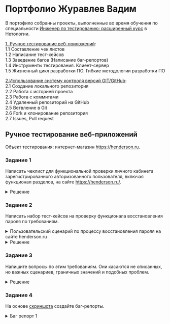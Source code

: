 # Портфолио Журавлев Вадим

В портофило собранны проекты, выполненные во время обучения по специальности [Инженер по тестированию: расширенный курс](https://netology.ru/programs/qa) в Нетологии.

[1. Ручное тестирование веб-приложений]((#test-design)<br>):     
1.1 Составление чек листов  
1.2 Написание тест-кейсов  
1.3 Заведение багов (Написание баг-репортов)  
1.4 Инструменты тестирования. Клиент-сервер  
1.5 Жизненный цикл разработки ПО. Гибкие методологии   разработки ПО

[2.Использование систему контроля версий GIT/GitHub]((#git-github)<br>):  
2.1 Создание локального репозитория  
2.2 Работа с историей проекта  
2.3 Работа с коммитами  
2.4 Удаленный репозиторий на GitHub  
2.5 Ветвление в Git  
2.6 Fork и клонирование репозитория  
2.7 Issues, Pull request  

## Ручное тестирование веб-приложений

Объект тестирования: интернет-магазин https://henderson.ru.

### Задание 1

Написать чеклист для функциональной проверки личного кабинета зарегистрированного авторизованного пользователя, включая функционал разделов, на сайте https://henderson.ru/.

<details>
<summary>Решение</summary>

***

| | | |
|-|-|-|
|**Группа проверок/модуль**|**Проверка**|**Приоритет**|
|Мои покупки Раздел "Текущие заказы"|1. Отображение текущих заказов|High|
| |2. Просмотр статуса заказа|High|
| |3. Отмена заказа|High|
| |4. Адрес получения заказы|High|
| |5. Повтор заказа|High|
|Мои покупки Раздел "Покупки"|1. Отображение покупки|High|
| |2. Оценить и оставить отзыв о товаре|Medium|
| |3. Поиск купленного товара |Medium|
| |4. Сортировка списка покупок|High|
|Мои покупки Раздел "Отменненные заказы"|1. Отображение отменных заказов|High|
| |2. Повтор отмененного заказа|High|
| |3. Поиск отменных заказов|High|
| |4. Сортирвка отменных заказов|High|
|Личные данные|1. Валидацию поля "Фамилия"|High|
| |2. Валидацию поля "Имя"|High|
| |3. Валидацию поля "Отчество"|Low|
| |4. Валидацию поля "Дата Рождения"|High|
| |5. Валидацию поля "Телефон"|High|
| |6. Валидацию поля "Email"|High|
| |7. Выбор одного из двух данных в поле "Пол" |High|
| |8. Добавление личных данных|High|
| |9. Изменение  личных данных|High|
| |10. Измнение пароля от личного кабинета|High|
| |11. Изменение номера телефона|High|
| |12. Измнение Email|High|
|Клубная карта HENDERSON|1. Добавление клубной карты|High|
| |2. Валидацию поля "Серия"|High|
| |3. Валидацию поля "№ карты"|High|
| |4. Проверить переход по ссылке для более подробной информации о клубе привилегий и скидках по карте |Medium|
| |5. Удаление клубной карты|High|
|Избранное|1. Добавление товара в избранное|High|
| |2. Отображение товара в наличии при выборе чекбокса "Только в наличии"|High|
| |3. Отображение товара отложенные в корзине при выборе чекбокса "Отложенные в корзине"|High|
| |4. Сортировка товара по дате добавления|High|
| |5. Сортировка товара по увеличению цены|High|
| |6. Сортировка товара по убыванию цены|High|
| |7. Сортировка товара по новинкам|High|
| |8. Сортировка товара по скидкам|High|
| |9. Удаление товара из списка "Избранное"|High|
|Мои адреса Раздел "Доставка курьером"|1. Добавление адреса доставки|High|
| |2. Изменение выбранного адреса доставки|High|
| |3. Удаление выбранного адреса доставки|High|
|Мои адреса Раздел "Адреса салонов"|1. Добавление адреса салона|High|
| |2. Изменение выбранного адреса салона|High|
| |3. Удаление выбранного адреса салона|High|
|Мои адреса Раздел "Пункты выдачи и постаматы"|1. Добавление пункта выдачи|High|
| |2. Замена выбранного пункта выдачи|High|
| |3. Удаление выбранного пункта выдачи|High|
|Подписки и настройки|1. Согласие на Email рассылку|High|
| |2. Отказ от Email рассылке|High|
| |3. Соласие на смс и viber уведомления|High|
| |4. Отказ от смс и viber уведомлений|High|
| |5. Отказаться от получения электронных чеков при покупке в салоне (только для покупок в салонах РФ)|High|
| |6. Согласиться получать электронные чеки при покупке в салоне (только для покупок в салонах РФ)|High|
|Вопросы и ответы|1. Отображение вопросов клиента, если он их задает в карточке товара|Medium|
| |2. Просмотр статуса вопроса|Low|
| |3. Задать вопрос прямо из раздела "Вопросы и ответы"|Medium|
|Мои отзывы|1. Отображение отзывов клиента в ЛК|Low|
| |2. Просмотр был ли полезный отзыв или нет|Low|

***

</details>

### Задание 2

Написать набор тест-кейсов на проверку функционала восстановления пароля по требованиям. 

<details>
<summary>Пользовательский сценарий по процессу восстановления пароля на сайте henderson.ru</summary>

***

Восстановление пароля личного кабинета на сайте возможно через авторизацию в личном кабинете https://henderson.ru/hlogin/

Пользователь на главном экране нажимает кнопку “Войти”.
Система отображает радио кнопки Войти “по email” или “по номеру телефона”, а также кнопку “Забыли пароль?”.
Пользователь нажимает кнопку “Забыли пароль?”, система отображает модальное окно с вариантами по способам связи восстановления пароля- радио кнопки “по email” или “по телефону”.

Пользователь нажимает радиокнопку “по телефону”, система отображает поле для ввода номера телефона. 
Пользователь вводит номер телефона (8-888-888-88-88), нажимает кнопку “Отправить”. 
Система отображает поле “Проверочный код”.
Система отправляет в смс или в вайбер код. 
Пользователь вводит 6-ти значный код. Нажимает кнопку “Отправить”. Система отображает страницу личного кабинета. На данной странице пользователь устанавливает новый пароль.
Для повторной отправки кода пользователю необходимо нажать кнопку “Код не пришел, повторить отправку”.

Пользователь нажимает радиокнопку “по email”, система отображает поле для ввода email.
Пользователь вводит email, система проводит валидацию, пользователь нажимает кнопку “Отправить”.
Система отображает сообщение: “На Ваш адрес мы направили письмо со ссылкой.
Перейдите по ней, чтобы подтвердить корректность адреса.” Через несколько секунд система отображает кнопку “Письмо не пришло, повторить отправку”.
Система отправляет на почту письмо для перехода в личный кабинет.

***

</details> 

<details>
<summary>Решение</summary>

***

| | | | | | | |
|-|-|-|-|-|-|-|
|**ID**|**Название (Title):**|**Описание( Summary):**|**Приоритет (Priority)**|**Предусловия (Preconditions)**|**Шаги (Steps to reproduce):**|**Ожидаемый результат (Expected result):**|
|1|Восстановления пароля  на сайте henderson.ru с помощью  Email| |Высокий|Перейти по ссылке: https://henderson.ru/hlogin/|1. Нажать кнопку "Забыли пароль?"|1. Появляется форма для восстановления пароля|
| | | | | |2. Нажать радио-кнопку "по Email"|2. Появляется форма для ввода Email|
| | | | | |3. Ввести зарегистрированный Email|3. Поле "Email" приняло заданное значение|
| | | | | |4. Нажать кнопку "Отправить"|4.Система отображает сообщение:  “На Ваш адрес мы направили письмо со ссылкой. Перейдите по ней, чтобы подтвердить корректность  адреса.”  |
| | | | | |5. Перейти по ссылке из письма|5. Система отображает форму для заполнения  нового пароля и подтверждения его|
| | | | | |6. Ввести новый пароль в поле "Новый пароль"|6. Поле "Новый пароль" приняло заданное значение|
| | | | | |7. Ввести новый пароль в поле "Пароль еще раз"|7. Поле "Пароль еще раз" приняло заданное значение|
| | | | | |8. Нажать кнопку "Сохранить"|8. Система отображает сообщения  "Пароль успешно сохранен"|
|2|Восстановления пароля  на сайте henderson.ru с помощью  смс| |Высокий|Перейти по ссылке: https://henderson.ru/hlogin/|1. Нажать кнопку "Забыли пароль?"|1. Появляется форма для восстановления пароля|
| | | | | |2. Нажать радио-кнопку "по телефону"|2. Появляется форма для ввода номера телефона|
| | | | | |3. Ввести зарегистрированный номер телефона|3. Поле "номер телефон" приняло заданное значение|
| | | | | |4. Нажать кнопку "Отправить"|4.Система отображает поле “Проверочный код” и  отпраляет код по СМС|
| | | | | |5. Ввести код из СМС в поле "Проверочный код"|5. Поле "Проверочный код" приняло заданное значение|
| | | | | |6. Нажать кнопку "Отправить"|6. Система отображает страницу личного кабинета.  На данной странице пользователь устанавливает  новый пароль.|
| | | | | |7. Ввести новый пароль в поле "Новый пароль"|7. Поле "Новый пароль" приняло заданное значение|
| | | | | |8. Ввести новый пароль в поле "Пароль еще раз"|8. Поле "Пароль еще раз" приняло заданное значение|
| | | | | |9. Нажать кнопку "Сохранить"|9. Система отображает сообщения  "Пароль успешно сохранен"|
|3|Восстановления пароля  на сайте henderson.ru с помощью  viber| |Высокий|Перейти по ссылке: https://henderson.ru/hlogin/|1. Нажать кнопку "Забыли пароль?"|1. Появляется форма для восстановления пароля|
| | | | | |2. Нажать радио-кнопку "по телефону"|2. Появляется форма для ввода номера телефона|
| | | | | |3. Ввести зарегистрированный номер телефона|3. Поле "номер телефон" приняло заданное значение|
| | | | | |4. Нажать кнопку "Отправить"|4.Система отображает поле “Проверочный код” и  отпраляет viber код|
| | | | | |5. Ввести viber код в поле "Проверочный код"|5. Поле "Проверочный код" приняло заданное значение|
| | | | | |6. Нажать кнопку "Отправить"|6. Система отображает страницу личного кабинета.  На данной странице пользователь устанавливает  новый пароль.|
| | | | | |7. Ввести новый пароль в поле "Новый пароль"|7. Поле "Новый пароль" приняло заданное значение|
| | | | | |8. Ввести новый пароль в поле "Пароль еще раз"|8. Поле "Пароль еще раз" приняло заданное значение|
| | | | | |9. Нажать кнопку "Сохранить"|9. Система отображает сообщения  "Пароль успешно сохранен"|
|4|Валидация данных для поля телефон при восстановлении пароля на сайте  https://henderson.ru/| |Высокий|Перейти по ссылке  https://henderson.ru/hlogin/|1. Нажать кнопку "Забыли пароль?"|1. Открывается форма для восстановления пароля |
| | | | | |2. Клинкуть по радио кнопке  "По номеру телефона"|2. Отображается поле "Телефон"  для заполненния данных|
| | | | | |3. Заполнить поле "Телефон"  в формате (8-888-888-88-88) зарегистрированного пользователя|3. Поле "Телефон" приняло заданное значение|
| | | | | |4. Нажать кнопку "Отправить"|4. Система отображает поле “Проверочный код”. Система отправляет в смс или в вайбер код.  |
| | | | | |5. Заполнить поле "Телефон"  цифрами в количестве символов 10|5. Поле "Телефон" выдает ошибку  "Телефон указан не верно"|
| | | | | |6. Заполнить поле "Телефон"  цифрами в количестве символов 12|6. Поле "Телефон" выдает ошибку  "Телефон указан не верно"|
| | | | | |7. Заполнить поле "Телефон"  русским алфавитом|7. Поле "Телефон" выдает ошибку  "Телефон указан не верно"|
| | | | | |8. Заполнить поле "Телефон"  латинским алфавитом|8. Поле "Телефон" выдает ошибку  "Телефон указан не верно"|
| | | | | |9. Заполнить поле "Телефон"  с использованием спец. символов|9. Поле "Телефон" выдает ошибку  "Телефон указан не верно"|
| | | | | |10. Прокликать поле "Телефон "пробелами"|10. Поле "Телефон" выдает ошибку  "Телефон указан не верно"|
|5|Ввод валидных данных поля "email"  для восстанавления пароля  личного кабинета на сайте  https://henderson.ru/|Принимаем, что email  зарегистрирован|Высокий|1. Перейти по ссылке  https://henderson.ru/hlogin/ 2. Нажать кнопку  "Забыли пароль?" 3. Нажать радио-кнопку по "email"|1. Заполнить поле "Email" в формате имя@домен.com|1.Поле "Email" приняло заданное значение|
| | | | | |2. Заполнить поле "Email"  электронной почтой с поддоменом |2.Поле "Email" приняло заданное значение|
| | | | | |3. Заполнить поле "Email" адресом  электронной почты с поддоменом|3.Поле "Email" приняло заданное значение|
| | | | | |4. Заполнить поле "Email" адресом  электронной почты  с цитируемой локальной частью|4.Поле "Email" приняло заданное значение|
| | | | | |5. Заполнить поле "Email" адресом  электронной почты  с буквенно-цифровым доменом|5.Поле "Email" приняло заданное значение|
|6|Ввод невалидных данных поля "Email" для восстанавления пароля  личного кабинета на сайте  https://henderson.ru/| |Средний|1. Перейти по ссылке  https://henderson.ru/hlogin/ 2. Нажать кнопку  "Забыли пароль?" 3. Нажать радио-кнопку по "email"    |1. Оставить поле "Email" пустым|1. Поле "Emal" выдает ошибку, о том что, данные заполнены неверно|
| | | | | |2. Заполнить поле "Email" адресом  электронной почты  с несколькими символами "@"|2. Поле "Emal" выдает ошибку, о том что, данные заполнены неверно|
| | | | | |3. Заполнить поле "Email" без домена|3. Поле "Emal" выдает ошибку, о том что, данные заполнены неверно|
| | | | | |4. Заполнить поле "Email" с использованием спец. символов(кроме точек)|4. Поле "Emal" выдает ошибку, о том что, данные заполнены неверно|
| | | | | |5. Заполнить поле "Email" с использованием  пробела|5. Поле "Emal" выдает ошибку, о том что, данные заполнены неверно|
| | | | | |6. Заполнить поле "Email" с использованием  дефиса|6. Поле "Emal" выдает ошибку, о том что, данные заполнены неверно|
| | | | | |7. Заполнить поле "Email" адресом  электронной почты с отсутствующим  символом "@"|7. Поле "Emal" выдает ошибку, о том что, данные заполнены неверно|
| | | | | |8. Заполнить поле "Email" адресом  электронной почты с последовательным  адресом "." в домене: имя@домен..com|8. Поле "Emal" выдает ошибку, о том что, данные заполнены неверно|
|7|Валидация поля "Новый пароль"  для восстанавления пароля  личного кабинета на сайте  https://henderson.ru/| |Высокий|1. Перейти по ссылке: https://henderson.ru/hlogin/ 2. Нажать кнопку  "Забыли пароль?" 3. Нажать радио-кнопку  "по Email" 4. Ввести  зарегистрированный Email 5. Нажать кнопку  "Отправить" 6. Перейти  по ссылке из письма|1. Ввести в поле "Новый пароль" пароль  из 8 символов|1. Поле "Новый пароль" приняло заданное значение|
| | | | | |2. Ввести в поле "Новый пароль" пароль  из 9 символов|2. Поле "Новый пароль" приняло заданное значение|
| | | | | |3. Ввести в поле "Новый пароль" пароль  из 7 символов|3. Поле "Новый пароль" выдает ошибку о том,  что необходимо ввести минимум 8 символов|
| | | | | |4. Прокликать поле "Новый пароль" пробелом|4. Поле "Новый пароль" выдает ошибку о том,  что необходимо ввести минимум 8 символов|
| | | | | |5. Заполнить поле "Новый пароль" с  использованием спец.символов|5. Поле "Новый пароль" приняло заданное значение|
| | | | | |6. Заполнить поле "Новый пароль"  русским алфавитом|6. Поле "Новый пароль" приняло заданное значение|
| | | | | |7. Заполнить поле "Новый пароль"  латинским алфавитом|7. Поле "Новый пароль" приняло заданное значение|
| | | | | |8. Заполнить поле "Новый пароль" с  использованием заглавных букв|8. Поле "Новый пароль" приняло заданное значение|
|8|Валидация поля "Пароль еще раз"  для восстанавления пароля  личного кабинета на сайте  https://henderson.ru/| |Высокий|1. Перейти по ссылке: https://henderson.ru/hlogin/ 2. Нажать кнопку  "Забыли пароль?" 3. Нажать радио-кнопку  "по Email" 4. Ввести  зарегистрированный Email 5. Нажать кнопку  "Отправить" 6. Перейти  по ссылке из письма|1. Ввести в поле "Пароль еще раз" пароль  из 8 символов одинаковый с полем "Новый пароль"|1. Поле "Пароль еще раз" приняло заданное значение|
| | | | | |2. Ввести в поле "Пароль еще раз" пароль  из 9 символов одинаковый с полем "Новый пароль"|2. Поле "Пароль еще раз" приняло заданное значение|
| | | | | |3. Ввести в поле "Пароль еще раз" пароль  из 7 символов одинаковый с полем "Новый пароль"|3. Поле "Пароль еще раз" выдает ошибку о том,  что необходимо ввести минимум 8 символов|
| | | | | |4. Прокликать поле "Пароль еще раз" пробелом|4. Поле "Пароль еще раз" выдает ошибку о том,  что необходимо ввести минимум 8 символов|
| | | | | |5. Заполнить поле "Пароль еще раз" с  использованием спец.символов  одинаковым с полем "Новый пароль"|5. Поле "Пароль еще раз" приняло заданное значение|
| | | | | |6. Заполнить поле "Пароль еще раз"  русским алфавитом одинаковым  с полем"Новый пароль"|6. Поле "Пароль еще раз" приняло заданное значение|
| | | | | |7. Заполнить поле "Пароль еще раз"  латинским алфавитом одинаковым  с полем "Новый пароль"|7. Поле "Пароль еще раз" приняло заданное значение|
| | | | | |8. Заполнить поле "Пароль еще раз" с  использованием заглавных букв одинаковым  с полем "Новый пароль"|8. Поле "Пароль еще раз" приняло заданное значение|
| | | | | |9. Ввести в поле "Пароль еще раз" отличающийся от пароля в поле "Новый пароль"|9. Поле "Пароль еще раз" выдает ошибку о том, что пароль не совпадает|
|9|Ввод незарегистрированного Email  для восстанавления пароля  личного кабинета на сайте  https://henderson.ru/| |Высокий|Перейти по ссылке: https://henderson.ru/hlogin/|1. Нажать кнопку "Забыли пароль?"|1. Появляется форма для восстановления пароля|
| | | | | |2. Нажать радио-кнопку "по Email"|2. Появляется форма для ввода Email|
| | | | | |3. Ввести незарегистрированный Email|3. Поле "Email" приняло заданное значение|
| | | | | |4. Нажать кнопку "Отправить"|4.Система отображает сообщение:  “Данный Email незарегистрирован. Пожалуйста,  воспользуйтесь формой регистрации”  |
|10|Ввод незарегистрированного номера телефона для восстанавления пароля  личного кабинета на сайте  https://henderson.ru/| |Высокий|Перейти по ссылке: https://henderson.ru/hlogin/|1. Нажать кнопку "Забыли пароль?"|1. Появляется форма для восстановления пароля|
| | | | | |2. Нажать радио-кнопку "по телефону"|2. Появляется форма для ввода номера телефона|
| | | | | |3. Ввести незарегистрированный номер телефона|3. Поле "телефон" приняло заданное значение|
| | | | | |4. Нажать кнопку "Отправить"|4.Система отображает сообщение:  “Данный номер телефона незарегистрирован.  Пожалуйста, воспользуйтесь формой регистрации”  |
|11|Переход по устаревшей ссылке  для восстанавления пароля личного кабинета на сайте https://henderson.ru/| |Высокий|Перейти по ссылке: https://henderson.ru/hlogin/|1. Нажать кнопку "Забыли пароль?"|1. Появляется форма для восстановления пароля|
| | | | | |2. Нажать радио-кнопку "по Email"|2. Появляется форма для ввода Email|
| | | | | |3. Ввести зарегистрированный Email|3. Поле "Email" приняло заданное значение|
| | | | | |4. Нажать кнопку "Отправить"|4.Система отображает сообщение:  “На Ваш адрес мы направили письмо со ссылкой. Перейдите по ней, чтобы подтвердить корректность  адреса.”  |
| | | | | |5. Перейти по устаревшей ссылке из письма|5. Открывается сайт и отображается сообщение: "Ваша ссылка устарела, произведите восстановления пароля повторно"|
|12|Ввод устаревшего кода из смс/viber  для восстановления пароля личного  кабинета на сайте https://henderson.ru/|Код пришел до  повторного запроса|Высокий|Перейти по ссылке: https://henderson.ru/hlogin/|1. Нажать кнопку "Забыли пароль?"|1. Появляется форма для восстановления пароля|
| | | | | |2. Нажать радио-кнопку "по телефону"|2. Появляется форма для ввода номера телефона|
| | | | | |3. Ввести зарегистрированный номер телефона|3. Поле "номер телефон" приняло заданное значение|
| | | | | |4. Нажать кнопку "Отправить"|4.Система отображает поле “Проверочный код” и  отпраляет код по СМС/viber|
| | | | | |5. Ввести код из СМС/viber  в поле "Проверочный код"|5. Поле "Проверочный код" выдает ошибку о том, что код введен не верно|
|13|Повторная отправка письма для восстановления пароля личного  кабинета на сайте https://henderson.ru/ с помощью Email| |Высокий|Перейти по ссылке: https://henderson.ru/hlogin/|1. Нажать кнопку "Забыли пароль?"|1. Появляется форма для восстановления пароля|
| | | | | |2. Нажать радио-кнопку "по Email"|2. Появляется форма для ввода Email|
| | | | | |3. Ввести зарегистрированный Email|3. Поле "Email" приняло заданное значение|
| | | | | |4. Нажать кнопку "Отправить"|4.Система отображает сообщение:  “На Ваш адрес мы направили письмо со ссылкой. Перейдите по ней, чтобы подтвердить корректность  адреса.”  |
| | | | | |5. Подождать несколько секунд  для отправки  повторного письма|5. Система отображает кнопку  "Письмо не пришло, повторить отправку"|
| | | | | |6. Нажать на кнопку  "Письмо не пришло, повторить отправку"|6. Система отправляет на почту письмо  для перехода в личный кабинет.|
| | | | | |7. Перейти по повторной ссылке из письма|7. Система отображает форму для заполнения  нового пароля и подтверждения его|
| | | | | |8. Ввести новый пароль в поле "Новый пароль"|8. Поле "Новый пароль" приняло заданное значение|
| | | | | |9. Ввести новый пароль в поле "Пароль еще раз"|9. Поле "Пароль еще раз" приняло заданное значение|
| | | | | |10. Нажать кнопку "Сохранить"|10. Система отображает сообщения  "Пароль успешно сохранен"|
|14|Повторная отправка кода для восстановления пароля личного  кабинета на сайте https://henderson.ru/ с помощью СМС| |Высокий|Перейти по ссылке: https://henderson.ru/hlogin/|1. Нажать кнопку "Забыли пароль?"|1. Появляется форма для восстановления пароля|
| | | | | |2. Нажать радио-кнопку "по телефону"|2. Появляется форма для ввода номера телефона|
| | | | | |3. Ввести зарегистрированный номер телефона|3. Поле "номер телефон" приняло заданное значение|
| | | | | |4. Нажать кнопку "Отправить"|4.Система отображает поле “Проверочный код” и  отпраляет код по СМС|
| | | | | |5. Подождать несколько секунд  для отправки  повторного кода|5. Система отображает кнопку  "Код не пришел, повторить отправку"|
| | | | | |6. Нажать на кнопку  "Код не пришел, повторить отправку"|6. Система отправляет повторный код по СМС|
| | | | | |7. Ввести повторный код из СМС  в поле "Проверочный код"|7. Поле "Проверочный код" приняло заданное значение|
| | | | | |8. Нажать кнопку "Отправить"|8. Система отображает страницу личного кабинета.  На данной странице пользователь устанавливает  новый пароль.|
| | | | | |9. Ввести новый пароль в поле "Новый пароль"|9. Поле "Новый пароль" приняло заданное значение|
| | | | | |10. Ввести новый пароль в поле "Пароль еще раз"|10. Поле "Пароль еще раз" приняло заданное значение|
| | | | | |11. Нажать кнопку "Сохранить"|11. Система отображает сообщения  "Пароль успешно сохранен"|
|15|Повторная отправка кода для восстановления пароля личного  кабинета на сайте https://henderson.ru/ с помощью Viber код| |Высокий|Перейти по ссылке: https://henderson.ru/hlogin/|1. Нажать кнопку "Забыли пароль?"|1. Появляется форма для восстановления пароля|
| | | | | |2. Нажать радио-кнопку "по телефону"|2. Появляется форма для ввода номера телефона|
| | | | | |3. Ввести зарегистрированный номер телефона|3. Поле "номер телефон" приняло заданное значение|
| | | | | |4. Нажать кнопку "Отправить"|4.Система отображает поле “Проверочный код” и  отпраляет Viber код|
| | | | | |5. Подождать несколько секунд  для отправки  повторного кода|5. Система отображает кнопку  "Код не пришел, повторить отправку"|
| | | | | |6. Нажать на кнопку  "Код не пришел, повторить отправку"|6. Система отправляет повторный Viber код|
| | | | | |7. Ввести повторный Viber код в поле "Проверочный код"|7. Поле "Проверочный код" приняло заданное значение|
| | | | | |8. Нажать кнопку "Отправить"|8. Система отображает страницу личного кабинета.  На данной странице пользователь устанавливает  новый пароль.|
| | | | | |9. Ввести новый пароль в поле "Новый пароль"|9. Поле "Новый пароль" приняло заданное значение|
| | | | | |10. Ввести новый пароль в поле "Пароль еще раз"|10. Поле "Пароль еще раз" приняло заданное значение|
| | | | | |11. Нажать кнопку "Сохранить"|11. Система отображает сообщения  "Пароль успешно сохранен"|
|16|Валидация поля "Проверочный код"  для восстановления пароля личного  кабинета на сайте https://henderson.ru/|Принимаем, что код состоит только из цифр|Высокий|Перейти по ссылке:  https://henderson.ru/hlogin/ 1. На главном экране  нажать кнопку "Войти" 2. В появившейся форме  нажать кнопку  "Забыли пароль?" 3. Нажать на  радио-кнопку "по телефону 4. Ввести номер телефона  в формате  (8-888-888-88-88) 5. Нажать кнопку  "Отправить"|1. Ввести в поле "Проверочный код"  6ти значный цифровой код|1. Поле приняло заданное значение|
| | | | | |2. Ввести в поле "Проверочный код"  5ти значный цифровой код|2. Поле "Проверочный код" выдает ошибку. Код состоит из  6ти значений|
| | | | | |3. Ввести в поле "Проверочный код"  7ми значный цифровой код|3. Поле "Проверочный код" выдает ошибку. Код состоит из  6ти значений|
| | | | | |4. Заполнить поле "Проверочный код"  с использованием спец. символом|5. Поле "Проверочный код" выдает ошибку, о том что,  код состоит из цифр в количестве 6ти символов|
| | | | | |5. Заполнить поле "Проверочный код" русским алфавитом|6. Поле "Проверочный код" выдает ошибку, о том что,  код состоит из цифр в количестве 6ти символов|
| | | | | |6. Заполнить поле "Проверочный код" латинским алфавитом|7. Поле "Проверочный код" выдает ошибку, о том что,  код состоит из цифр в количестве 6ти символов|
| | | | | |7. Прикликать поле "Проверочный код" пробелом оставляя его пустым|8. Поле "Проверочный код" выдает ошибку, о том что,  код состоит из цифр в количестве 6ти символов|
|17|Ввод кода в течении срока действия/  по истечению срока действия для  восстановления пароля личного  кабинета на сайте https://henderson.ru/| |Высокий|Перейти по ссылке: https://henderson.ru/hlogin/|1. Нажать кнопку "Забыли пароль?"|1. Появляется форма для восстановления пароля|
| | | | | |2. Нажать радио-кнопку "по телефону"|2. Появляется форма для ввода номера телефона|
| | | | | |3. Ввести зарегистрированный номер телефона|3. Поле "номер телефон" приняло заданное значение|
| | | | | |4. Нажать кнопку "Отправить"|4.Система отображает поле “Проверочный код” и  отпраляет код по СМС/viber|
| | | | | |5. Ввести код в течении срока действия  из СМС/viber в поле "Проверочный код"|5. Поле "Проверочный код" приняло заданное значение|
| | | | | |6. Ввести код по истечению срока действия  из СМС/viber в поле "Проверочный код"|6. Поле "Проверочный код" выдает ошибку о том, что действие кода устарело, отправьте код повторно|
|18|Переход по ссылке из письма  в течении срока действия/  по истечению срока действия для  восстановления пароля личного  кабинета на сайте https://henderson.ru/ | |Высокий|Перейти по ссылке: https://henderson.ru/hlogin/|1. Нажать кнопку "Забыли пароль?"|1. Появляется форма для восстановления пароля|
| | | | | |2. Нажать радио-кнопку "по Email"|2. Появляется форма для ввода Email|
| | | | | |3. Ввести зарегистрированный Email|3. Поле "Email" приняло заданное значение|
| | | | | |4. Нажать кнопку "Отправить"|4.Система отображает сообщение:  “На Ваш адрес мы направили письмо со ссылкой. Перейдите по ней, чтобы подтвердить корректность  адреса.”  |
| | | | | |5. Перейти по ссылке из письма в течении срока действия ссылки|5. Система отображает форму для заполнения  нового пароля и подтверждения его|
| | | | | |6. Перейти по ссылке из письма по истечению   действия ссылки|6. Система отображает сообщение: "Ваша ссылка устарела, произведите восстановление  пароля повторно"|

***

</details> 

### Задание 3

Напишите вопросы по этим требованиям. Они касаются не описанных, но важных сценариев, граничных значений и подобных проблем.

<details>
<summary>Решение</summary>

***

1. Возможна ли валидация поля проверочный код, если цифры заполнены через пробел или дефис?  
2. Код только цифры или буквы и спец символы то же?
3. Смс сообщение с кодом, приходит в первую очередь в вайбер или смс? Т.е. если стоит приоритет на первую отправку в вайбер, то должно прийти на вайбер, если у пользователя установлено это приложении. Если вайбера у пользователя нет, система обрабатывает введенный номер, понимает, что данного номера нет в вайбере и отправляет код через смс
4. Через какое время, должна появится кнопка "Код не пришел, повторил отправку" для повторной отправки кода через номер телефона?
5. Проходит ли валидация зарегистрированного номера телефона? 
6. Если пользователь введёт номер телефона который незарегистрирован, система выдаст ошибку или создаст нового пользователя?

***

</details>

### Задание 4

На основе [скриншота](https://u.netology.ru/backend/uploads/lms/content_assets/file/997/%D0%91%D0%B5%D0%B7_%D0%BD%D0%B0%D0%B7%D0%B2%D0%B0%D0%BD%D0%B8%D1%8F__2_.png) создайте баг-репорты.

<details>
<summary>Баг репорт 1</summary>

***


